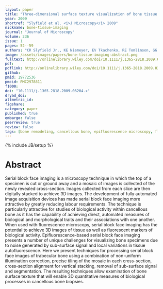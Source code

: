 ```yaml
---
layout: paper
title: "Three-dimensional surface texture visualization of bone tissue through epifluorescence-based serial block face imaging"
year: 2009
shortref: "Slyfield et al. <i>J Microscopy</i> 2009"
nickname: bone-tissue-imaging
journal: "Journal of Microscopy"
volume: 236
issue: 1
pages: 52--59
authors: "CR Slyfield Jr., KE Niemeyer, EV Tkachenko, RE Tomlinson, GG Steyer, CG Patthanacharoenphon, GJ Kazakia, DL Wilson, and CJ Hernandez"
image: /assets/images/papers/bone-tissue-imaging-abstract.png
fulltext: http://onlinelibrary.wiley.com/doi/10.1111/j.1365-2818.2009.03204.x/full
pdf:
pdflink: http://onlinelibrary.wiley.com/doi/10.1111/j.1365-2818.2009.03204.x/epdf
github:
pmid: 19772536
pmcid: PMC2978811
f1000:
doi: "10.1111/j.1365-2818.2009.03204.x"
dryad_doi:
altmetric_id:
figshare:
category: paper
published: true
embargo: false
peerreview: true
review: false
tags: [bone remodeling, cancellous bone, epifluorescence microscopy, fluorescence imaging, histomorphometry, image processing]
---
```

{% include JB/setup %}

# Abstract

Serial block face imaging is a microscopy technique in which the top of a specimen is cut or ground away and a mosaic of images is collected of the newly revealed cross-section. Images collected from each slice are then digitally stacked to achieve 3D images. The development of fully automated image acquisition devices has made serial block face imaging more attractive by greatly reducing labour requirements. The technique is particularly attractive for studies of biological activity within cancellous bone as it has the capability of achieving direct, automated measures of biological and morphological traits and their associations with one another. When used with fluorescence microscopy, serial block face imaging has the potential to achieve 3D images of tissue as well as fluorescent markers of biological activity. Epifluorescence-based serial block face imaging presents a number of unique challenges for visualizing bone specimens due to noise generated by sub-surface signal and local variations in tissue autofluorescence. Here we present techniques for processing serial block face images of trabecular bone using a combination of non-uniform illumination correction, precise tiling of the mosaic in each cross-section, cross-section alignment for vertical stacking, removal of sub-surface signal and segmentation. The resulting techniques allow examination of bone surface texture that will enable 3D quantitative measures of biological processes in cancellous bone biopsies.
